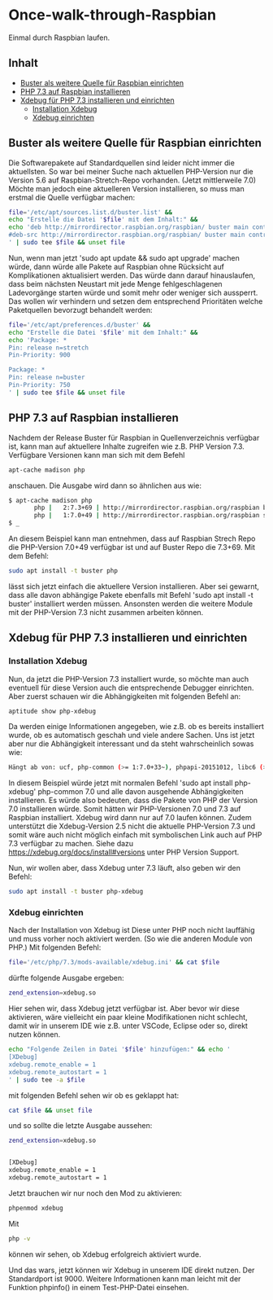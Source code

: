 # Once-walk-through-Raspbian
Einmal durch Raspbian laufen.

## Inhalt
- [Buster als weitere Quelle für Raspbian einrichten](#buster-als-weitere-quelle-für-raspbian-einrichten)
- [PHP 7.3 auf Raspbian installieren](#php-73-auf-raspbian-installieren)
- [Xdebug für PHP 7.3 installieren und einrichten](#xdebug-für-php-73-installieren-und-einrichten)
  - [Installation Xdebug](#installation-xdebug)
  - [Xdebug einrichten](#xdebug-einrichten)


## Buster als weitere Quelle für Raspbian einrichten
Die Softwarepakete auf Standardquellen sind leider nicht immer die aktuellsten. So war bei meiner Suche nach aktuellen PHP-Version nur die Version 5.6 auf Raspbian-Stretch-Repo vorhanden. (Jetzt mittlerweile 7.0) Möchte man jedoch eine aktuelleren Version installieren, so muss man erstmal die Quelle verfügbar machen:
```bash
file='/etc/apt/sources.list.d/buster.list' &&
echo "Erstelle die Datei '$file' mit dem Inhalt:" &&
echo 'deb http://mirrordirector.raspbian.org/raspbian/ buster main contrib non-free rpi
#deb-src http://mirrordirector.raspbian.org/raspbian/ buster main contrib non-free rpi
' | sudo tee $file && unset file
```
Nun, wenn man jetzt 'sudo apt update && sudo apt upgrade' machen würde, dann würde alle Pakete auf Raspbian ohne Rücksicht auf Komplikationen aktualisiert werden. Das würde dann darauf hinauslaufen, dass beim nächsten Neustart mit jede Menge fehlgeschlagenen Ladevorgänge starten würde und somit mehr oder weniger sich aussperrt.
Das wollen wir verhindern und setzen dem entsprechend Prioritäten welche Paketquellen bevorzugt behandelt werden:
```bash
file='/etc/apt/preferences.d/buster' &&
echo "Erstelle die Datei '$file' mit dem Inhalt:" &&
echo 'Package: *
Pin: release n=stretch
Pin-Priority: 900

Package: *
Pin: release n=buster
Pin-Priority: 750
' | sudo tee $file && unset file
```


## PHP 7.3 auf Raspbian installieren
Nachdem der Release Buster für Raspbian in Quellenverzeichnis verfügbar ist, kann man auf aktuellere Inhalte zugreifen wie z.B. PHP Version 7.3. Verfügbare Versionen kann man sich mit dem Befehl
```bash
apt-cache madison php
```
anschauen. Die Ausgabe wird dann so ähnlichen aus wie:
```bash
$ apt-cache madison php
       php |   2:7.3+69 | http://mirrordirector.raspbian.org/raspbian buster/main armhf Packages
       php |   1:7.0+49 | http://mirrordirector.raspbian.org/raspbian stretch/main armhf Packages
$ _
```
An diesem Beispiel kann man entnehmen, dass auf Raspbian Strech Repo die PHP-Version 7.0+49 verfügbar ist und auf Buster Repo die 7.3+69. Mit dem Befehl:
```bash
sudo apt install -t buster php
```
lässt sich jetzt einfach die aktuellere Version installieren. Aber sei gewarnt, dass alle davon abhängige Pakete ebenfalls mit Befehl 'sudo apt install -t buster' installiert werden müssen. Ansonsten werden die weitere Module mit der PHP-Version 7.3 nicht zusammen arbeiten können.


## Xdebug für PHP 7.3 installieren und einrichten
### Installation Xdebug
Nun, da jetzt die PHP-Version 7.3 installiert wurde, so möchte man auch eventuell für diese Version auch die entsprechende Debugger einrichten. Aber zuerst schauen wir die Abhängigkeiten mit folgenden Befehl an:
```bash
aptitude show php-xdebug
```
Da werden einige Informationen angegeben, wie z.B. ob es bereits installiert wurde, ob es automatisch geschah und viele andere Sachen. Uns ist jetzt aber nur die Abhängigkeit interessant und da steht wahrscheinlich sowas wie:
```bash
Hängt ab von: ucf, php-common (>= 1:7.0+33~), phpapi-20151012, libc6 (>= 2.4)
```
In diesem Beispiel würde jetzt mit normalen Befehl 'sudo apt install php-xdebug' php-common 7.0 und alle davon ausgehende Abhängigkeiten installieren. Es würde also bedeuten, dass die Pakete von PHP der Version 7.0 installieren würde. Somit hätten wir PHP-Versionen 7.0 und 7.3 auf Raspbian installiert. Xdebug wird dann nur auf 7.0 laufen können. Zudem unterstützt die Xdebug-Version 2.5 nicht die aktuelle PHP-Version 7.3 und somit wäre auch nicht möglich einfach mit symbolischen Link auch auf PHP 7.3 verfügbar zu machen. Siehe dazu https://xdebug.org/docs/install#versions unter PHP Version Support.

Nun, wir wollen aber, dass Xdebug unter 7.3 läuft, also geben wir den Befehl:
```bash
sudo apt install -t buster php-xdebug
```
### Xdebug einrichten
Nach der Installation von Xdebug ist Diese unter PHP noch nicht lauffähig und muss vorher noch aktiviert werden. (So wie die anderen Module von PHP.) Mit folgenden Befehl:
```bash
file='/etc/php/7.3/mods-available/xdebug.ini' && cat $file
```
dürfte folgende Ausgabe ergeben:
```bash
zend_extension=xdebug.so
```
Hier sehen wir, dass Xdebug jetzt verfügbar ist. Aber bevor wir diese aktivieren, wäre vielleicht ein paar kleine Modifikationen nicht schlecht, damit wir in unserem IDE wie z.B. unter VSCode, Eclipse oder so, direkt nutzen können.
```bash
echo "Folgende Zeilen in Datei '$file' hinzufügen:" && echo '
[XDebug]
xdebug.remote_enable = 1
xdebug.remote_autostart = 1
' | sudo tee -a $file
```
mit folgenden Befehl sehen wir ob es geklappt hat:
```bash
cat $file && unset file
```
und so sollte die letzte Ausgabe aussehen:
```bash
zend_extension=xdebug.so


[XDebug]
xdebug.remote_enable = 1
xdebug.remote_autostart = 1
```
Jetzt brauchen wir nur noch den Mod zu aktivieren:
```bash
phpenmod xdebug
```
Mit
```bash
php -v
```
können wir sehen, ob Xdebug erfolgreich aktiviert wurde.

Und das wars, jetzt können wir Xdebug in unserem IDE direkt nutzen. Der Standardport ist 9000. Weitere Informationen kann man leicht mit der Funktion phpinfo() in einem Test-PHP-Datei einsehen.
